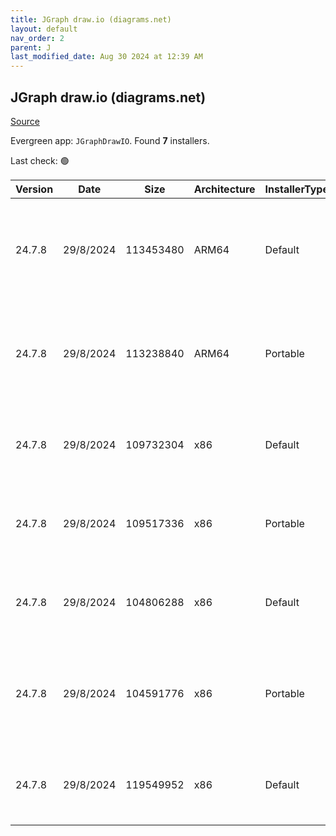 ```yaml
---
title: JGraph draw.io (diagrams.net)
layout: default
nav_order: 2
parent: J
last_modified_date: Aug 30 2024 at 12:39 AM
---
```


## JGraph draw.io (diagrams.net)

[Source](https://www.drawio.com)

Evergreen app: `JGraphDrawIO`. Found **7** installers.

Last check: 🟢

| Version | Date      | Size      | Architecture | InstallerType | Type | URI                                                                                                                                                                                                                                              |
| ------- | --------- | --------- | ------------ | ------------- | ---- | ------------------------------------------------------------------------------------------------------------------------------------------------------------------------------------------------------------------------------------------------ |
| 24.7.8  | 29/8/2024 | 113453480 | ARM64        | Default       | exe  | [https://github.com/jgraph/drawio-desktop/releases/download/v24.7.8/draw.io-arm64-24.7.8-windows-arm64-installer.exe](https://github.com/jgraph/drawio-desktop/releases/download/v24.7.8/draw.io-arm64-24.7.8-windows-arm64-installer.exe)       |
| 24.7.8  | 29/8/2024 | 113238840 | ARM64        | Portable      | exe  | [https://github.com/jgraph/drawio-desktop/releases/download/v24.7.8/draw.io-arm64-24.7.8-windows-arm64-no-installer.exe](https://github.com/jgraph/drawio-desktop/releases/download/v24.7.8/draw.io-arm64-24.7.8-windows-arm64-no-installer.exe) |
| 24.7.8  | 29/8/2024 | 109732304 | x86          | Default       | exe  | [https://github.com/jgraph/drawio-desktop/releases/download/v24.7.8/draw.io-24.7.8-windows-installer.exe](https://github.com/jgraph/drawio-desktop/releases/download/v24.7.8/draw.io-24.7.8-windows-installer.exe)                               |
| 24.7.8  | 29/8/2024 | 109517336 | x86          | Portable      | exe  | [https://github.com/jgraph/drawio-desktop/releases/download/v24.7.8/draw.io-24.7.8-windows-no-installer.exe](https://github.com/jgraph/drawio-desktop/releases/download/v24.7.8/draw.io-24.7.8-windows-no-installer.exe)                         |
| 24.7.8  | 29/8/2024 | 104806288 | x86          | Default       | exe  | [https://github.com/jgraph/drawio-desktop/releases/download/v24.7.8/draw.io-ia32-24.7.8-windows-32bit-installer.exe](https://github.com/jgraph/drawio-desktop/releases/download/v24.7.8/draw.io-ia32-24.7.8-windows-32bit-installer.exe)         |
| 24.7.8  | 29/8/2024 | 104591776 | x86          | Portable      | exe  | [https://github.com/jgraph/drawio-desktop/releases/download/v24.7.8/draw.io-ia32-24.7.8-windows-32bit-no-installer.exe](https://github.com/jgraph/drawio-desktop/releases/download/v24.7.8/draw.io-ia32-24.7.8-windows-32bit-no-installer.exe)   |
| 24.7.8  | 29/8/2024 | 119549952 | x86          | Default       | msi  | [https://github.com/jgraph/drawio-desktop/releases/download/v24.7.8/draw.io-24.7.8.msi](https://github.com/jgraph/drawio-desktop/releases/download/v24.7.8/draw.io-24.7.8.msi)                                                                   |
